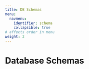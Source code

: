 ```yaml
---
title: DB Schemas
menu:
  navmenu:
    identifier: schema
    collapsible: true
# affects order in menu
weight: 2
---
```


# Database Schemas
